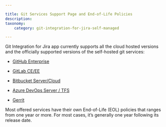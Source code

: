 ```yaml
---

title: Git Services Support Page and End-of-Life Policies
description:
taxonomy:
    category: git-integration-for-jira-self-managed

---
```

Git Integration for Jira app currently supports all the cloud hosted versions and the officially supported versions of the self-hosted git services:

*   [GitHub Enterprise](https://bigbrassband.atlassian.net/wiki/spaces/GIJDC/pages/716636476)

*   [GitLab CE/EE](https://bigbrassband.atlassian.net/wiki/spaces/GIJDC/pages/716833157)

*   [Bitbucket Server/Cloud](https://bigbrassband.atlassian.net/wiki/spaces/GIJDC/pages/716734845)

*   [Azure DevOps Server / TFS](https://bigbrassband.atlassian.net/wiki/spaces/GIJDC/pages/716734852/Azure+DevOps+Server+Lifecycle+Policies)

*   [Gerrit](https://bigbrassband.atlassian.net/wiki/spaces/GIJDC/pages/716636493)


Most offered services have their own End-of-Life (EOL) policies that ranges from one year or more. For most cases, it’s generally one year following its release date.
